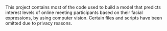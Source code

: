 This project contains most of the code used to build a model that predicts interest levels of online meeting participants based on their facial expressions, by using computer vision. Certain files and scripts have been omitted due to privacy reasons.
